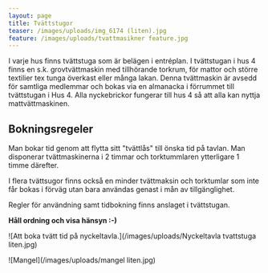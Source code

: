 ```yaml
---
layout: page
title: Tvättstugor
teaser: /images/uploads/img_6174 (liten).jpg
feature: /images/uploads/tvattmasikner feature.jpg
---
```

I varje hus finns tvättstuga som är belägen i entréplan. I tvättstugan i hus 4 finns en s.k. grovtvättmaskin med tillhörande torkrum, för mattor och större textilier tex tunga överkast eller många lakan. Denna tvättmaskin är avsedd för samtliga medlemmar och bokas via en almanacka i förrummet till tvättstugan i Hus 4. Alla nyckebrickor fungerar till hus 4 så att alla kan nyttja mattvättmaskinen.

## Bokningsregeler

Man bokar tid genom att flytta sitt "tvättlås" till önska tid på tavlan. Man disponerar tvättmaskinerna i 2 timmar och torktummlaren ytterligare 1 timme därefter.

I flera tvättsugor finns också en minder tvättmaksin och torktumlar som inte får bokas i förväg utan bara användas genast i mån av tillgänglighet.

Regler för användning samt tidbokning finns anslaget i tvättstugan.

**Håll ordning och visa hänsyn :-)**

![Att boka tvätt tid på nyckeltavla.](/images/uploads/Nyckeltavla tvattstuga liten.jpg)

![Mangel](/images/uploads/mangel liten.jpg)